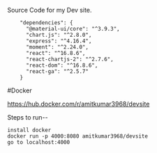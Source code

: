 Source Code for my Dev site.

        "dependencies": {
          "@material-ui/core": "^3.9.3",
          "chart.js": "^2.8.0",
          "express": "^4.16.4",
          "moment": "^2.24.0",
          "react": "^16.8.6",
          "react-chartjs-2": "^2.7.6",
          "react-dom": "^16.8.6",
          "react-ga": "^2.5.7"
        }

#Docker

https://hub.docker.com/r/amitkumar3968/devsite

Steps to run--

    install docker
    docker run -p 4000:8080 amitkumar3968/devsite
    go to localhost:4000
